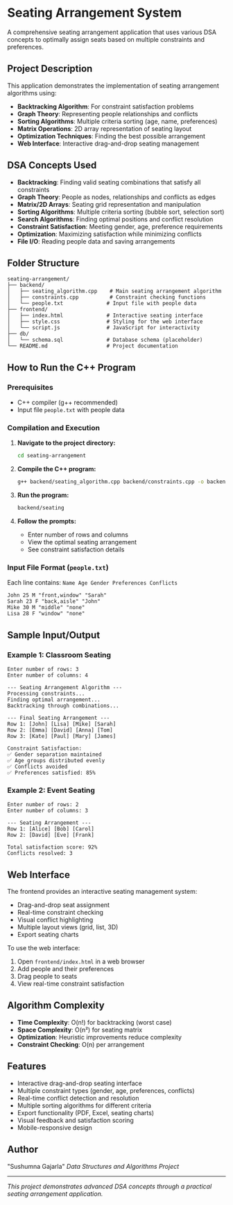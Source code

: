 # Seating Arrangement System

A comprehensive seating arrangement application that uses various DSA concepts to optimally assign seats based on multiple constraints and preferences.

## Project Description

This application demonstrates the implementation of seating arrangement algorithms using:
- **Backtracking Algorithm**: For constraint satisfaction problems
- **Graph Theory**: Representing people relationships and conflicts
- **Sorting Algorithms**: Multiple criteria sorting (age, name, preferences)
- **Matrix Operations**: 2D array representation of seating layout
- **Optimization Techniques**: Finding the best possible arrangement
- **Web Interface**: Interactive drag-and-drop seating management

## DSA Concepts Used

- **Backtracking**: Finding valid seating combinations that satisfy all constraints
- **Graph Theory**: People as nodes, relationships and conflicts as edges
- **Matrix/2D Arrays**: Seating grid representation and manipulation
- **Sorting Algorithms**: Multiple criteria sorting (bubble sort, selection sort)
- **Search Algorithms**: Finding optimal positions and conflict resolution
- **Constraint Satisfaction**: Meeting gender, age, preference requirements
- **Optimization**: Maximizing satisfaction while minimizing conflicts
- **File I/O**: Reading people data and saving arrangements

## Folder Structure

```
seating-arrangement/
├── backend/
│   ├── seating_algorithm.cpp    # Main seating arrangement algorithm
│   ├── constraints.cpp          # Constraint checking functions
│   └── people.txt              # Input file with people data
├── frontend/
│   ├── index.html              # Interactive seating interface
│   ├── style.css               # Styling for the web interface
│   └── script.js               # JavaScript for interactivity
├── db/
│   └── schema.sql              # Database schema (placeholder)
└── README.md                   # Project documentation
```

## How to Run the C++ Program

### Prerequisites
- C++ compiler (g++ recommended)
- Input file `people.txt` with people data

### Compilation and Execution

1. **Navigate to the project directory:**
   ```bash
   cd seating-arrangement
   ```

2. **Compile the C++ program:**
   ```bash
   g++ backend/seating_algorithm.cpp backend/constraints.cpp -o backend/seating
   ```

3. **Run the program:**
   ```bash
   backend/seating
   ```

4. **Follow the prompts:**
   - Enter number of rows and columns
   - View the optimal seating arrangement
   - See constraint satisfaction details

### Input File Format (`people.txt`)

Each line contains: `Name Age Gender Preferences Conflicts`
```
John 25 M "front,window" "Sarah"
Sarah 23 F "back,aisle" "John"
Mike 30 M "middle" "none"
Lisa 28 F "window" "none"
```

## Sample Input/Output

### Example 1: Classroom Seating
```
Enter number of rows: 3
Enter number of columns: 4

--- Seating Arrangement Algorithm ---
Processing constraints...
Finding optimal arrangement...
Backtracking through combinations...

--- Final Seating Arrangement ---
Row 1: [John] [Lisa] [Mike] [Sarah]
Row 2: [Emma] [David] [Anna] [Tom]
Row 3: [Kate] [Paul] [Mary] [James]

Constraint Satisfaction:
✅ Gender separation maintained
✅ Age groups distributed evenly
✅ Conflicts avoided
✅ Preferences satisfied: 85%
```

### Example 2: Event Seating
```
Enter number of rows: 2
Enter number of columns: 3

--- Seating Arrangement ---
Row 1: [Alice] [Bob] [Carol]
Row 2: [David] [Eve] [Frank]

Total satisfaction score: 92%
Conflicts resolved: 3
```

## Web Interface

The frontend provides an interactive seating management system:
- Drag-and-drop seat assignment
- Real-time constraint checking
- Visual conflict highlighting
- Multiple layout views (grid, list, 3D)
- Export seating charts

To use the web interface:
1. Open `frontend/index.html` in a web browser
2. Add people and their preferences
3. Drag people to seats
4. View real-time constraint satisfaction

## Algorithm Complexity

- **Time Complexity**: O(n!) for backtracking (worst case)
- **Space Complexity**: O(n²) for seating matrix
- **Optimization**: Heuristic improvements reduce complexity
- **Constraint Checking**: O(n) per arrangement

## Features

- Interactive drag-and-drop seating interface
- Multiple constraint types (gender, age, preferences, conflicts)
- Real-time conflict detection and resolution
- Multiple sorting algorithms for different criteria
- Export functionality (PDF, Excel, seating charts)
- Visual feedback and satisfaction scoring
- Mobile-responsive design

## Author

"Sushumna Gajarla" 
*Data Structures and Algorithms Project*

---

*This project demonstrates advanced DSA concepts through a practical seating arrangement application.*
